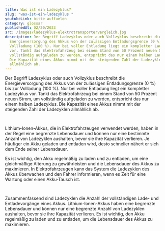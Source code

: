```yaml
---
title: Was ist ein Ladezyklus?
slug: "was-ist-ein-ladezyklus "
youtubeLink: bitte auffuelen
category: glossar
publishedAt: 02/20/2023
src: /images/ladezyklus-elektrotransportervergleich.jpg
description: Der Begriff Ladezyklus oder auch Vollzyklus beschreibt die
  Energieversorgung des Akkus von der zulässigen Entladungsgrenze (0 %) bis zur
  Vollladung (100 %). Nur bei voller Entladung liegt ein kompletter Ladezyklus
  vor. Tankt das Elektrofahrzeug bei einem Stand von 50 Prozent neuen Strom, um
  vollständig aufgeladen zu werden, entspricht das nur einem halben Ladezyklus.
  Die Kapazität eines Akkus nimmt mit der steigenden Zahl der Ladezyklen
  allmählich ab.
---
```

Der Begriff Ladezyklus oder auch Vollzyklus beschreibt die Energieversorgung des Akkus von der zulässigen Entladungsgrenze (0 %) bis zur Vollladung (100 %). Nur bei voller Entladung liegt ein kompletter Ladezyklus vor. Tankt das Elektrofahrzeug bei einem Stand von 50 Prozent neuen Strom, um vollständig aufgeladen zu werden, entspricht das nur einem halben Ladezyklus. Die Kapazität eines Akkus nimmt mit der steigenden Zahl der Ladezyklen allmählich ab. 

<br />

Lithium-Ionen-Akkus, die in Elektrofahrzeugen verwendet werden, haben in der Regel eine begrenzte Lebensdauer und können nur eine bestimmte Anzahl von Ladezyklen aushalten, bevor sie ihre Kapazität verlieren. Je häufiger ein Akku geladen und entladen wird, desto schneller nähert er sich dem Ende seiner Lebensdauer.

Es ist wichtig, den Akku regelmäßig zu laden und zu entladen, um eine gleichmäßige Alterung zu gewährleisten und die Lebensdauer des Akkus zu maximieren. In Elektrofahrzeugen kann das System die Ladezyklen des Akkus überwachen und den Fahrer informieren, wenn es Zeit für eine Wartung oder einen Akku-Tausch ist.

<br />

Zusammenfassend sind Ladezyklen die Anzahl der vollständigen Lade- und Entladevorgänge eines Akkus. Lithium-Ionen-Akkus haben eine begrenzte Lebensdauer und können nur eine begrenzte Anzahl von Ladezyklen aushalten, bevor sie ihre Kapazität verlieren. Es ist wichtig, den Akku regelmäßig zu laden und zu entladen, um die Lebensdauer des Akkus zu maximieren.